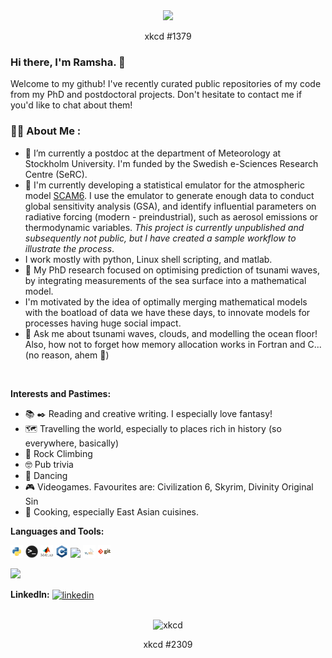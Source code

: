 <div align="center">
  <img src="https://www.explainxkcd.com/wiki/images/6/62/4_5_degrees.png" main="xkcd" width="350" />
   <p>xkcd #1379</p>
</div>

### Hi there, I'm Ramsha. 👋 
Welcome to my github! I've recently curated public repositories of my code from my PhD and postdoctoral projects. Don't hesitate to contact me if you'd like to chat about them!


### :woman_technologist: About Me :

- 🔭 I’m currently a postdoc at the department of Meteorology at Stockholm University. I'm funded by the Swedish e-Sciences Research Centre (SeRC).
- 🌱 I'm currently developing a statistical emulator for the atmospheric model [SCAM6](https://agupubs.onlinelibrary.wiley.com/doi/full/10.1029/2018MS001578). I use the emulator to generate enough data to conduct global sensitivity analysis (GSA), and identify influential parameters on radiative forcing (modern - preindustrial), such as aerosol emissions or thermodynamic variables. _This project is currently unpublished and subsequently not public, but I have created a sample workflow to illustrate the process_.
- I work mostly with python, Linux shell scripting, and matlab.
- :ocean: My PhD research focused on optimising prediction of tsunami waves, by integrating measurements of the sea surface into a mathematical model.
- I'm motivated by the idea of optimally merging mathematical models with the boatload of data we have these days, to innovate models for processes having huge social impact.
- 💬 Ask me about tsunami waves, clouds, and modelling the ocean floor! Also, how not to forget how memory allocation works in Fortran and C... (no reason, ahem 👀)


<!--
**R-A-Khan/R-A-Khan** is a ✨ _special_ ✨ repository because its `README.md` (this file) appears on your GitHub profile.

Here are some ideas to get you started:

- 🔭 I’m currently working on ...
- 🌱 I’m currently learning ...
- 👯 I’m looking to collaborate on ...
- 🤔 I’m looking for help with ...
- 💬 Ask me about ...
- 📫 How to reach me: ...
- 😄 Pronouns: ...
- ⚡ Fun fact: ...
-->



<br />

**Interests and Pastimes:**
- :books: :black_nib:	Reading and creative writing. I especially love fantasy!
- :world_map: Travelling the world, especially to places rich in history (so everywhere, basically)
- :climbing: Rock Climbing
- :nerd_face: Pub trivia
- :dancer: Dancing
- :video_game: Videogames. Favourites are: Civilization 6, Skyrim, Divinity Original Sin
- :bento: Cooking, especially East Asian cuisines.

**Languages and Tools:**


<code><img height="20" src="https://raw.githubusercontent.com/github/explore/80688e429a7d4ef2fca1e82350fe8e3517d3494d/topics/python/python.png"></code>
<code><img height="20" src="https://raw.githubusercontent.com/github/explore/80688e429a7d4ef2fca1e82350fe8e3517d3494d/topics/terminal/terminal.png"></code>
<code><img height="20" src="https://raw.githubusercontent.com/github/explore/80688e429a7d4ef2fca1e82350fe8e3517d3494d/topics/matlab/matlab.png"></code>
<code><img height="20" src="https://raw.githubusercontent.com/github/explore/80688e429a7d4ef2fca1e82350fe8e3517d3494d/topics/cpp/cpp.png"></code>
<code><img height="20" src="https://raw.githubusercontent.com/librariesio/pictogram/master/vendor/assets/images/fortran/fortran.png"></code>
<code><img height="20" src="https://raw.githubusercontent.com/github/explore/80688e429a7d4ef2fca1e82350fe8e3517d3494d/topics/mysql/mysql.png"></code>
<code><img height="20" src="https://raw.githubusercontent.com/github/explore/80688e429a7d4ef2fca1e82350fe8e3517d3494d/topics/git/git.png"></code>

<img src="https://github-readme-stats.vercel.app/api/top-langs?username=R-A-Khan&layout=compact"/>

**LinkedIn:**
<a href="https://www.linkedin.com/in/ramshakhan/">
<img align="center" alt="linkedin" width="22px" src="https://cdn.jsdelivr.net/npm/simple-icons@v3/icons/linkedin.svg" />
</a>

<br />

<div align="center">
  <img src="https://imgs.xkcd.com/comics/x_2x.png" alt="xkcd" width="500" />
  <p>xkcd #2309</p>
</div>
